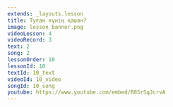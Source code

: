 ```yaml
---
extends: _layouts.lesson
title: Туған күнің қашан?
image: lesson_banner.png
videoLesson: 4
videoRecord: 3
text: 2
song: 2
lessonOrder: 10
lessonId: 10
textId: 10_text
videoId: 10_video
songId: 10_song
youtube: https://www.youtube.com/embed/R8SrSqJcrvA
---
```


